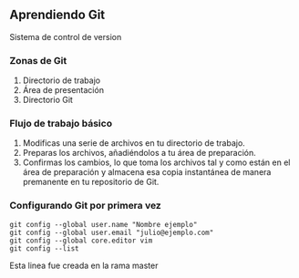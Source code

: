 ## Aprendiendo Git
Sistema de control de version

### Zonas de Git
1. Directorio de trabajo
2. Área de presentación 
3. Directorio Git

### Flujo de trabajo básico
1. Modificas una serie de archivos en tu directorio de trabajo.
2. Preparas los archivos, añadiéndolos a tu área de preparación.
3. Confirmas los cambios, lo que toma los archivos tal y como están en el área de preparación y almacena esa copia instantánea de manera premanente en tu repositorio de Git.

### Configurando Git por primera vez

```
git config --global user.name "Nombre ejemplo"
git config --global user.email "julio@ejemplo.com"
git config --global core.editor vim
git config --list
```

Esta linea fue creada en la rama master